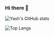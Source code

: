 ### Hi there 👋

![Yash's GitHub stats](https://github-readme-stats.vercel.app/api?username=yash6012&show_icons=true&theme=radical)

![Top Langs](https://github-readme-stats.vercel.app/api/top-langs/?username=yash6012&&hide_progress=true&layout=donut)
<!--
**Yash6012/yash6012** is a ✨ _special_ ✨ repository because its `README.md` (this file) appears on your GitHub profile.

Here are some ideas to get you started:

- 🔭 I’m currently working on ...
- 🌱 I’m currently learning ...
- 👯 I’m looking to collaborate on ...
- 🤔 I’m looking for help with ...
- 💬 Ask me about ...
- 📫 How to reach me: ...
- 😄 Pronouns: ...
- ⚡ Fun fact: ...
-->
